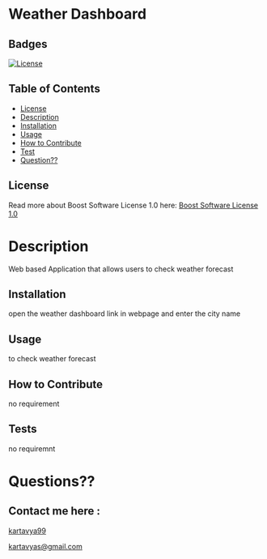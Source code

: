 # Weather Dashboard

  ## Badges
  [![License](https://img.shields.io/badge/License-Boost_1.0-lightblue.svg)](https://www.boost.org/LICENSE_1_0.txt)

  
  ## Table of Contents

  * [License](#license)
  * [Description](#Description)
  * [Installation](#installation)
  * [Usage](#Usage)
  * [How to Contribute](#how-to-contribute)
  * [Test](#tests)
  * [Question??](#questions)

  ## License
  Read more about Boost Software License 1.0 here:
  [Boost Software License 1.0](https://www.boost.org/LICENSE_1_0.txt)


  # Description
  Web based Application that allows users to check weather forecast 

  ## Installation
  open the weather dashboard link in webpage and enter the city name

  ## Usage
  to check weather forecast

  ## How to Contribute
  no requirement

  ## Tests
  no requiremnt 

  # Questions??
  ## Contact me here :

  [kartavya99](http://github/com/kartavya99)
  
  kartavyas@gmail.com